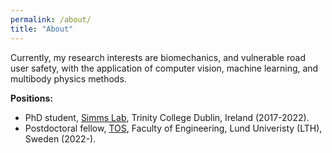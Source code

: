 ```yaml
---
permalink: /about/
title: "About"
---
```


Currently, my research interests are biomechanics, and vulnerable road user safety, with the application of computer vision, machine learning, and multibody physics methods.

**Positions:**

- PhD student, <a href="https://www.csimmslab.com/research-group/kevin-gildea" target="_blank">Simms Lab</a>, Trinity College Dublin, Ireland (2017-2022).
- Postdoctoral fellow, <a href="https://www.tos.lth.se/english/traffic-safety/traffic-safety-behaviour/" target="_blank">TOS</a>, Faculty of Engineering, Lund Univeristy (LTH), Sweden (2022-).

